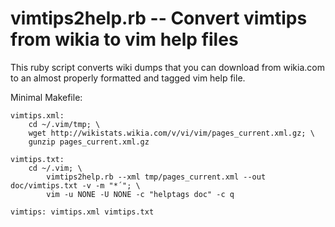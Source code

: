 vimtips2help.rb -- Convert vimtips from wikia to vim help files
===============================================================

This ruby script converts wiki dumps that you can download from 
wikia.com to an almost properly formatted and tagged vim help file.

Minimal Makefile:

    vimtips.xml:
        cd ~/.vim/tmp; \
        wget http://wikistats.wikia.com/v/vi/vim/pages_current.xml.gz; \
        gunzip pages_current.xml.gz

    vimtips.txt:
        cd ~/.vim; \
            vimtips2help.rb --xml tmp/pages_current.xml --out doc/vimtips.txt -v -m "*´"; \
            vim -u NONE -U NONE -c "helptags doc" -c q

    vimtips: vimtips.xml vimtips.txt

